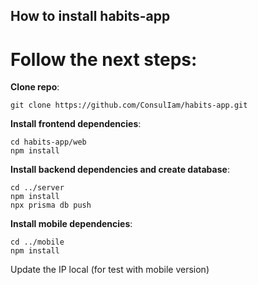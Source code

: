 


## How to install habits-app

# Follow the next steps:

**Clone repo**:
````
git clone https://github.com/ConsulIam/habits-app.git
````
**Install frontend dependencies**:
```
cd habits-app/web
npm install
```

**Install backend dependencies and create database**:
```
cd ../server
npm install
npx prisma db push
```

**Install mobile dependencies**:
```
cd ../mobile
npm install
```

Update the IP local (for test with mobile version)